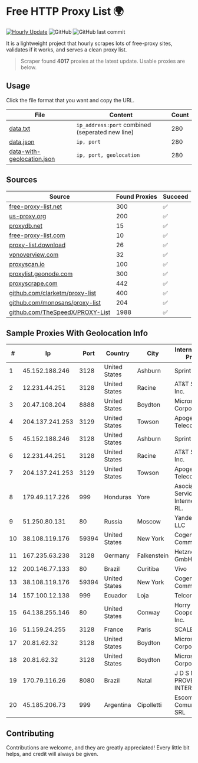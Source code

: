 
# Free HTTP Proxy List 🌍

[![Hourly Update](https://github.com/mertguvencli/http-proxy-list/actions/workflows/main.yml/badge.svg?branch=main)](https://github.com/mertguvencli/http-proxy-list/actions/workflows/main.yml)
![GitHub](https://img.shields.io/github/license/mertguvencli/http-proxy-list)
![GitHub last commit](https://img.shields.io/github/last-commit/mertguvencli/http-proxy-list)

It is a lightweight project that hourly scrapes lots of free-proxy sites, validates if it works, and serves a clean proxy list.


> Scraper found **4017** proxies at the latest update. Usable proxies are below.

## Usage

Click the file format that you want and copy the URL.


|File|Content|Count|
|----|-------|-----|
|[data.txt](https://raw.githubusercontent.com/mertguvencli/http-proxy-list/main/proxy-list/data.txt)|`ip_address:port` combined (seperated new line)|280|
|[data.json](https://raw.githubusercontent.com/mertguvencli/http-proxy-list/main/proxy-list/data.json)|`ip, port`|280|
|[data-with-geolocation.json](https://raw.githubusercontent.com/mertguvencli/http-proxy-list/main/proxy-list/data-with-geolocation.json)|`ip, port, geolocation`|280|

## Sources

|Source|Found Proxies|Succeed|
|------|-------------|-------|
|[free-proxy-list.net](https://free-proxy-list.net)|300|✅|
|[us-proxy.org](https://www.us-proxy.org)|200|✅|
|[proxydb.net](http://proxydb.net)|15|✅|
|[free-proxy-list.com](https://free-proxy-list.com/?page=&port=&type%5B%5D=http&type%5B%5D=https&up_time=0&search=Search)|10|✅|
|[proxy-list.download](https://www.proxy-list.download/HTTP)|26|✅|
|[vpnoverview.com](https://vpnoverview.com/privacy/anonymous-browsing/free-proxy-servers)|32|✅|
|[proxyscan.io](https://www.proxyscan.io)|100|✅|
|[proxylist.geonode.com](https://proxylist.geonode.com/api/proxy-list?limit=300&page=1&sort_by=lastChecked&sort_type=desc&protocols=http,https)|300|✅|
|[proxyscrape.com](https://api.proxyscrape.com/v2/?request=displayproxies&protocol=http&timeout=10000&country=all&ssl=all&anonymity=all)|442|✅|
|[github.com/clarketm/proxy-list](https://raw.githubusercontent.com/clarketm/proxy-list/master/proxy-list-raw.txt)|400|✅|
|[github.com/monosans/proxy-list](https://raw.githubusercontent.com/monosans/proxy-list/main/proxies/http.txt)|204|✅|
|[github.com/TheSpeedX/PROXY-List](https://raw.githubusercontent.com/TheSpeedX/PROXY-List/master/http.txt)|1988|✅|


## Sample Proxies With Geolocation Info

|#|Ip|Port|Country|City|Internet Service Provider|
|-|--|----|-------|----|-------------------------|
|1|45.152.188.246|3128|United States|Ashburn|Sprint|
|2|12.231.44.251|3128|United States|Racine|AT&T Services, Inc.|
|3|20.47.108.204|8888|United States|Boydton|Microsoft Corporation|
|4|204.137.241.253|3129|United States|Towson|Apogee Telecom Inc.|
|5|45.152.188.246|3128|United States|Ashburn|Sprint|
|6|12.231.44.251|3128|United States|Racine|AT&T Services, Inc.|
|7|204.137.241.253|3129|United States|Towson|Apogee Telecom Inc.|
|8|179.49.117.226|999|Honduras|Yore|Asociacion De Servicio De Internet S. De RL.|
|9|51.250.80.131|80|Russia|Moscow|Yandex.Cloud LLC|
|10|38.108.119.176|59394|United States|New York|Cogent Communications|
|11|167.235.63.238|3128|Germany|Falkenstein|Hetzner Online GmbH|
|12|200.146.77.133|80|Brazil|Curitiba|Vivo|
|13|38.108.119.176|59394|United States|New York|Cogent Communications|
|14|157.100.12.138|999|Ecuador|Loja|Telconet S.A|
|15|64.138.255.146|80|United States|Conway|Horry Telephone Cooperative, Inc.|
|16|51.159.24.255|3128|France|Paris|SCALEWAY|
|17|20.81.62.32|3128|United States|Boydton|Microsoft Corporation|
|18|20.81.62.32|3128|United States|Boydton|Microsoft Corporation|
|19|170.79.116.26|8080|Brazil|Natal|J D S MEDEIROS PROVEDOR DE INTERNET - ME|
|20|45.185.206.73|999|Argentina|Cipolletti|Escom Comunicaciones SRL|



## Contributing

Contributions are welcome, and they are greatly appreciated! Every
little bit helps, and credit will always be given.

